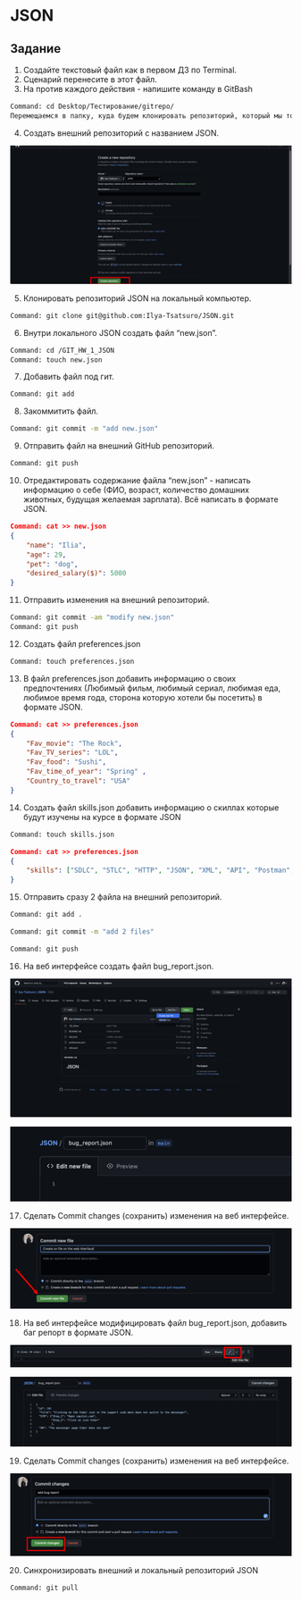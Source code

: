# JSON

## Задание 
 1. Создайте текстовый файл как в первом ДЗ по Terminal.
 2. Сценарий перенесите в этот файл.
 3. На против каждого действия - напишите команду в GitBash
```bash
Command: cd Desktop/Тестирование/gitrepo/
Перемещаемся в папку, куда будем клонировать репозиторий, который мы только что создали.
```

4. Создать внешний репозиторий c названием JSON.

![](https://github.com/Ilya-Tsatsuro/Screenshot/blob/main/HW_1_Git/screen_for_json/Create_repo.png?raw=true)

5. Клонировать репозиторий JSON на локальный компьютер.
```bash
Command: git clone git@github.com:Ilya-Tsatsuro/JSON.git    
```

6. Внутри локального JSON создать файл “new.json”.
```bash 
Command: cd /GIT_HW_1_JSON
Command: touch new.json
```
7. Добавить файл под гит.
```bash
Command: git add 
```
8. Закоммитить файл.
```bash
Command: git commit -m "add new.json"  
```
9. Отправить файл на внешний GitHub репозиторий.
```bash
Command: git push
```
10. Отредактировать содержание файла “new.json” - написать информацию о себе (ФИО, возраст, количество домашних животных, будущая желаемая зарплата). Всё написать в формате JSON.
```json
Command: cat >> new.json
{
    "name": "Ilia",
    "age": 29,
    "pet": "dog",
    "desired_salary($)": 5000
}
```
11. Отправить изменения на внешний репозиторий.
```bash
Command: git commit -am "modify new.json"
Command: git push
```
12. Создать файл preferences.json
```bash 
Command: touch preferences.json
```
13. В файл preferences.json добавить информацию о своих предпочтениях (Любимый фильм, любимый сериал, любимая еда, любимое время года, сторона которую хотели бы посетить) в формате JSON.
```json
Command: cat >> preferences.json
{
    "Fav_movie": "The Rock",
    "Fav_TV_series": "LOL",
    "Fav_food": "Sushi", 
    "Fav_time_of_year": "Spring" , 
    "Country_to_travel": "USA"
}
```
14. Создать файл skills.json добавить информацию о скиллах которые будут изучены на курсе в формате JSON
```bash 
Command: touch skills.json
```
```json
Command: cat >> preferences.json
{
    "skills": ["SDLC", "STLC", "HTTP", "JSON", "XML", "API", "Postman", "Charles", "Fiddler", "DevTools", "VPN", "SQL", "Redis"]
}
```
15. Отправить сразу 2 файла на внешний репозиторий.
 ```bash 
Command: git add .
```
 ```bash 
Command: git commit -m "add 2 files"
```
 ```bash 
Command: git push
```
16. На веб интерфейсе создать файл bug_report.json.

![](https://github.com/Ilya-Tsatsuro/Screenshot/blob/main/HW_1_Git/screen_for_json/Create_new_file.png?raw=true)

![](https://github.com/Ilya-Tsatsuro/Screenshot/blob/main/HW_1_Git/screen_for_json/Create_bg.png?raw=true)

17. Сделать Commit changes (сохранить) изменения на веб интерфейсе.

![](https://github.com/Ilya-Tsatsuro/Screenshot/blob/main/HW_1_Git/screen_for_json/Commit_new_file.png?raw=true)

18. На веб интерфейсе модифицировать файл bug_report.json, добавить баг репорт в формате JSON.

![](https://github.com/Ilya-Tsatsuro/Screenshot/blob/main/HW_1_Git/screen_for_json/Edit_a_file.png?raw=true)

![](https://github.com/Ilya-Tsatsuro/Screenshot/blob/main/HW_1_Git/screen_for_json/Edit_bg.png?raw=true)

19. Сделать Commit changes (сохранить) изменения на веб интерфейсе.

![](https://github.com/Ilya-Tsatsuro/Screenshot/blob/main/HW_1_Git/screen_for_json/Commit_bg.png?raw=true)

20. Синхронизировать внешний и локальный репозиторий JSON
```bash
Command: git pull
```